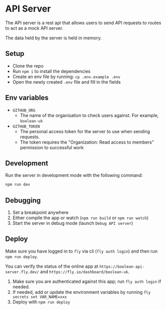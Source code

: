 # API Server

The API server is a rest api that allows users to send API requests to routes to act as a mock API server.

The data held by the server is held in memory.

## Setup

- Clone the repo
- Run `npm i` to install the dependencies
- Create an env file by running: `cp .env.example .env`
- Open the newly created `.env` file and fill in the fields

## Env variables

- `GITHUB_ORG`
  - The name of the organisation to check users against. For example, `boolean-uk`
- `GITHUB_TOKEN`
  - The personal access token for the server to use when sending requests.
  - The token requires the "Organization: Read access to members" permission to successful work

## Development

Run the server in development mode with the following command:

```bash
npm run dev
```

## Debugging

1. Set a breakpoint anywhere
2. Either compile the app or watch (`npm run build` or `npm run watch`)
3. Start the server in debug mode (launch `Debug API server`)

## Deploy

Make sure you have logged in to `fly` via cli (`fly auth login`) and then run `npm run deploy`.

You can verify the status of the online app at `https://boolean-api-server.fly.dev/` and `https://fly.io/dashboard/boolean-uk`.

1. Make sure you are authenticated against this app; run `fly auth login` if needed.
2. If needed, add or update the environment variables by running `fly secrets set VAR_NAME=xxx`
3. Deploy with `npm run deploy`
